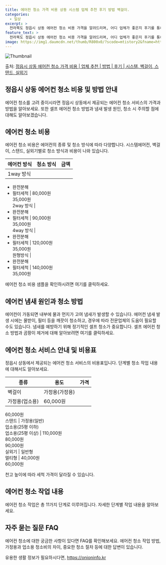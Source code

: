 ```yaml
---
title: 에어컨 청소 가격 비용 상동 시스템 업체 추천 후기 방법 벽걸이.
categories:
  - 일상
excerpt: >
  전라북도 정읍시 상동 에어컨 청소 비용 가격을 알려드리며, 어디 업체가 좋은지 후기를 통해 알아보겠습니다. 현재 글에서는 시스템, 벽걸이, 스탠드, 실외기 각각에 대해 청소 비용이 나와 있으니 참고하시면 되겠습니다. 에어컨 분해 청소 방법 보기 👈 클릭셀프 에어컨 청소 방법 보기👈 클릭정읍시 상동 에어컨 청소 비용시스템에어컨 방식클리닝방식금액1way 방식에어컨 완전분해80,000원1way 방식에어컨 필터세척35,000원2way 방식에어컨 완전분해90,000원2way 방식에어컨 필터세척35,000원4way 방식에어컨 완전분해120,000원4way 방식에어컨 필터세척35,000원원형방식에어컨 완전분해140,000원원형방식에어컨 필터세척35,000원에어컨 청소 견적 샘플 보기 👈 클릭에어컨 냄새의 원인은 무엇..
feature_text: >
  전라북도 정읍시 상동 에어컨 청소 비용 가격을 알려드리며, 어디 업체가 좋은지 후기를 통해 알아보겠습니다. 현재 글에서는 시스템, 벽걸이, 스탠드, 실외기 각각에 대해 청소 비용이 나와 있으니 참고하시면 되겠습니다. 에어컨 분해 청소 방법 보기 👈 클릭셀프 에어컨 청소 방법 보기👈 클릭정읍시 상동 에어컨 청소 비용시스템에어컨 방식클리닝방식금액1way 방식에어컨 완전분해80,000원1way 방식에어컨 필터세척35,000원2way 방식에어컨 완전분해90,000원2way 방식에어컨 필터세척35,000원4way 방식에어컨 완전분해120,000원4way 방식에어컨 필터세척35,000원원형방식에어컨 완전분해140,000원원형방식에어컨 필터세척35,000원에어컨 청소 견적 샘플 보기 👈 클릭에어컨 냄새의 원인은 무엇..
image: https://img1.daumcdn.net/thumb/R800x0/?scode=mtistory2&fname=https%3A%2F%2Fblog.kakaocdn.net%2Fdn%2FlnEXs%2FbtsHv834pKe%2FLYkMK3zAUdaZxp2FFZZLQ0%2Fimg.webp
---
```


![Thumbnail](https://img1.daumcdn.net/thumb/R800x0/?scode=mtistory2&fname=https%3A%2F%2Fblog.kakaocdn.net%2Fdn%2FlnEXs%2FbtsHv834pKe%2FLYkMK3zAUdaZxp2FFZZLQ0%2Fimg.webp)

<p>출처: <a href="https://onioninfo.kr/entry/%EC%A0%95%EC%9D%8D%EC%8B%9C-%EC%83%81%EB%8F%99-%EC%97%90%EC%96%B4%EC%BB%A8-%EC%B2%AD%EC%86%8C-%EA%B0%80%EA%B2%A9-%EB%B9%84%EC%9A%A9-%EC%97%85%EC%B2%B4-%EC%B6%94%EC%B2%9C-%EB%B0%A9%EB%B2%95-%ED%9B%84%EA%B8%B0-%EC%8B%9C%EC%8A%A4%ED%85%9C-%EB%B2%BD%EA%B1%B8%EC%9D%B4-%EC%8A%A4%ED%83%A0%EB%93%9C-%EC%8B%A4%EC%99%B8%EA%B8%B0" rel="dofollow">정읍시 상동 에어컨 청소 가격 비용 | 업체 추천 | 방법 | 후기 | 시스템, 벽걸이, 스탠드, 실외기</a> </p>

## 정읍시 상동 에어컨 청소 비용 및 방법 안내

에어컨 청소를 고려 중이시라면 정읍시 상동에서 제공되는 에어컨 청소 서비스의 가격과 방법을 알아보세요. 또한 셀프 에어컨 청소 방법과 냄새
발생 원인, 청소 시 주의할 점에 대해도 알아보겠습니다.

## 에어컨 청소 비용

에어컨 청소 비용은 에어컨의 종류 및 청소 방식에 따라 다양합니다. 시스템에어컨, 벽걸이, 스탠드, 실외기별로 청소 방식과 비용이 나와
있습니다.

**에어컨 방식** | **청소 방식** | **금액**  
---|---|---  
1way 방식 | 
* 완전분해
* 필터세척
| 80,000원  
35,000원  
2way 방식 | 
* 완전분해
* 필터세척
| 90,000원  
35,000원  
4way 방식 | 
* 완전분해
* 필터세척
| 120,000원  
35,000원  
원형방식 | 
* 완전분해
* 필터세척
| 140,000원  
35,000원  
  
에어컨 청소 비용 샘플을 확인하시려면 여기를 클릭하세요.

## 에어컨 냄새 원인과 청소 방법

에어컨이 가동되면 내부에 물과 먼지가 고여 냄새가 발생할 수 있습니다. 에어컨 냄새 발생 시에는 물받이, 필터 등을 깨끗이 청소하고, 경우에
따라 전문업체의 도움이 필요할 수도 있습니다. 냄새를 예방하기 위해 정기적인 셀프 청소가 중요합니다. 셀프 에어컨 청소 방법과 곰팡이 제거에
대해 알아보려면 여기를 클릭하세요.

## 에어컨 청소 서비스 안내 및 비용표

정읍시 상동에서 제공되는 에어컨 청소 서비스의 비용표입니다. 단계별 청소 작업 내용에 대해서도 알아보세요.

**종류** | **용도** | **가격**  
---|---|---  
벽걸이 | 가정용(가정용)  
가정용(업소용) | 60,000원  
60,000원  
스탠드 | 가정용(일반)  
업소용(25평 이하)  
업소용(25평 이상) | 110,000원  
80,000원  
90,000원  
실외기 | 일반형  
멀티형 | 40,000원  
60,000원  
  
천고 높이에 따라 세척 가격이 달라질 수 있습니다.

## 에어컨 청소 작업 내용

에어컨 청소 작업은 총 11가지 단계로 이루어집니다. 자세한 단계별 작업 내용을 알아보세요.

## 자주 묻는 질문 FAQ

에어컨 청소에 대한 궁금한 사항이 있다면 FAQ를 확인해보세요. 에어컨 청소 작업 방법, 가정용과 업소용 청소비의 차이, 중요한 청소 절차
등에 대한 답변이 있습니다.

 

유용한 생활 정보가 필요하시다면, <a href="https://onioninfo.kr" rel="dofollow">https://onioninfo.kr</a>


